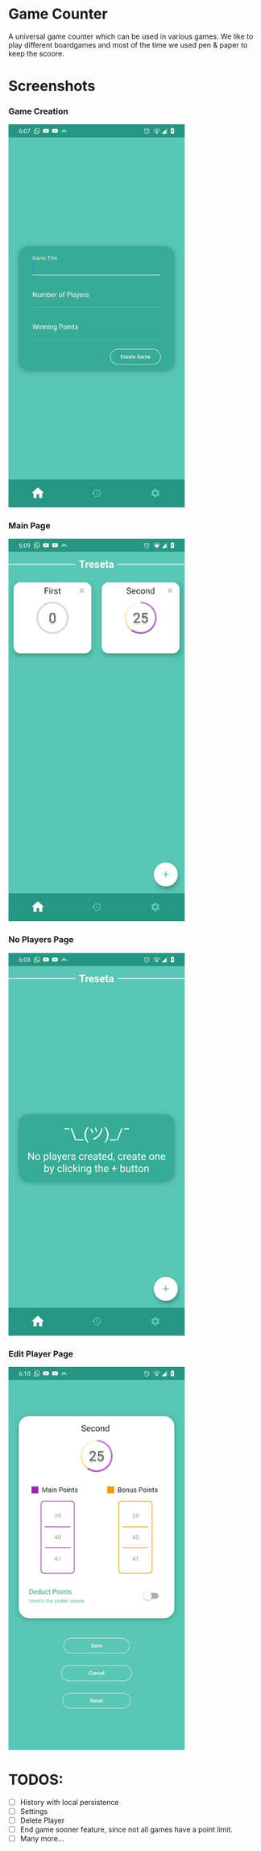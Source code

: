 # Game Counter

A universal game counter which can be used in various games.
We like to play different boardgames and most of the time we used pen & paper to keep
the scoore.

# Screenshots

### Game Creation

<img width="350" alt="creation_page" src="/screenshots/game_creation_page.jpg">

### Main Page

<img width="350" alt="creation_page" src="/screenshots/main_page.jpg">

### No Players Page

<img width="350" alt="creation_page" src="/screenshots/no_players_page.jpg">


### Edit Player Page

<img width="350" alt="creation_page" src="/screenshots/edit_player_page.jpg">

# TODOS:
  - [ ] History with local persistence
  - [ ] Settings
  - [ ] Delete Player
  - [ ] End game sooner feature, since not all games have a point limit.
  - [ ] Many more...
